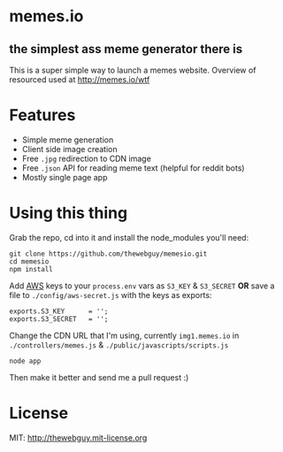 # memes.io
## the simplest ass meme generator there is
This is a super simple way to launch a memes website. Overview of resourced used at http://memes.io/wtf

# Features
* Simple meme generation
* Client side image creation
* Free `.jpg` redirection to CDN image
* Free `.json` API for reading meme text (helpful for reddit bots)
* Mostly single page app

# Using this thing
Grab the repo, cd into it and install the node_modules you'll need:
```    
git clone https://github.com/thewebguy/memesio.git
cd memesio
npm install
```
Add [AWS](http://www.amazonaws.com) keys to your `process.env` vars as `S3_KEY` & `S3_SECRET` **OR** save a file to `./config/aws-secret.js` with the keys as exports:
```
exports.S3_KEY		= '';
exports.S3_SECRET	= '';
```    
Change the CDN URL that I'm using, currently `img1.memes.io` in `./controllers/memes.js` & `./public/javascripts/scripts.js`
```
node app
```
Then make it better and send me a pull request :)

# License
MIT: http://thewebguy.mit-license.org
